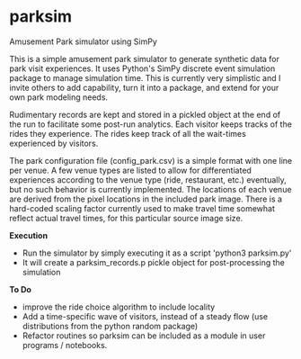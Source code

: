 # parksim
Amusement Park simulator using SimPy

This is a simple amusement park simulator to generate synthetic data for park visit experiences.  It uses Python's SimPy discrete event simulation package to manage simulation time. This is currently very simplistic and I invite others to add capability, turn it into a package, and extend for your own park modeling needs.  

Rudimentary records are kept and stored in a pickled object at the end of the run to facilitate some post-run analytics. Each visitor keeps tracks of the rides they experience.  The rides keep track of all the wait-times experienced by visitors.  

The park configuration file (config_park.csv) is a simple format with one line per venue.  A few venue types are listed to allow for differentiated experiences according to the venue type (ride, restaurant, etc.) eventually, but no such behavior is currently implemented.  The locations of each venue are derived from the pixel locations in the included park image.  There is a hard-coded scaling factor currently used to make travel time somewhat reflect actual travel times, for this particular source image size. 

**Execution**
- Run the simulator by simply executing it as a script 'python3 parksim.py'
- It will create a parksim_records.p pickle object for post-processing the simulation

**To Do**
- improve the ride choice algorithm to include locality
- Add a time-specific wave of visitors, instead of a steady flow (use distributions from the python random package)
- Refactor routines so parksim can be included as a module in user programs / notebooks. 

